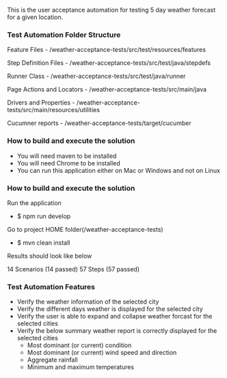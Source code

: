 This is the user acceptance automation for testing 5 day weather forecast for a given location.

### Test Automation Folder Structure

Feature Files             - /weather-acceptance-tests/src/test/resources/features

Step Definition Files     - /weather-acceptance-tests/src/test/java/stepdefs

Runner Class              - /weather-acceptance-tests/src/test/java/runner

Page Actions and Locators - /weather-acceptance-tests/src/main/java

Drivers and Properties    - /weather-acceptance-tests/src/main/resources/utilities

Cucumner reports          - /weather-acceptance-tests/target/cucumber

### How to build and execute the solution

  * You will need maven to be installed
  * You will need Chrome to be installed
  * You can run this application either on Mac or Windows and not on Linux
 
### How to build and execute the solution

Run the application
*  $ npm run develop

Go to project HOME folder(/weather-acceptance-tests)
*  $ mvn clean install

Results should look like  below

14 Scenarios (14 passed)
57 Steps (57 passed)
   

### Test Automation Features

* Verify the weather information of the selected city
* Verify the different days weather is displayed for the selected city 
* Verify the user is able to expand and collapse weather forcast for the selected cities
* Verify the below summary weather report is correctly displayed for the selected cities
  * Most dominant (or current) condition
  * Most dominant (or current) wind speed and direction
  * Aggregate rainfall
  * Minimum and maximum temperatures
